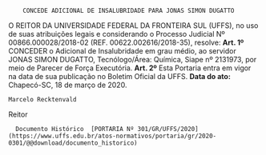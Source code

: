         CONCEDE ADICIONAL DE INSALUBRIDADE PARA JONAS SIMON DUGATTO  

 O REITOR DA UNIVERSIDADE FEDERAL DA FRONTEIRA SUL (UFFS), no uso de suas atribuições legais e considerando o Processo Judicial Nº 00866.000028/2018-02 (REF. 00622.002616/2018-35), resolve:   **Art. 1º**  CONCEDER o Adicional de Insalubridade em grau médio, ao servidor JONAS SIMON DUGATTO, Tecnólogo/Área: Química, Siape nº 2131973, por meio de Parecer de Força Executória.   **Art. 2º**  Esta Portaria entra em vigor na data de sua publicação no Boletim Oficial da UFFS.        **Data do ato:** Chapecó-SC, 18 de março de 2020.   
 

    Marcelo Recktenvald   
 Reitor 

      Documento Histórico  [PORTARIA Nº 301/GR/UFFS/2020](https://www.uffs.edu.br/atos-normativos/portaria/gr/2020-0301/@@download/documento_historico)     
      